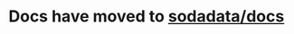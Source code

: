 Docs have moved to [sodadata/docs](https://github.com/sodadata/docs)
=========================================================================
